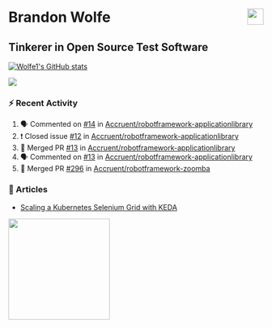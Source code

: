 Brandon Wolfe <a href="https://www.linkedin.com/in/brandon-wolfe1" target="_blank" rel="noreferrer"><img src="https://raw.githubusercontent.com/danielcranney/readme-generator/main/public/icons/socials/linkedin.svg" width="32" height="32" align="right"/></a>
==============================
Tinkerer in Open Source Test Software
-----------------------------

<p align="left"><a href="http://www.github.com/Wolfe1"><img src="https://github-readme-stats.vercel.app/api?username=Wolfe1&show_icons=true&hide=&count_private=true&title_color=0891b2&text_color=ffffff&icon_color=0891b2&bg_color=1c1917&hide_border=true&show_icons=true" alt="Wolfe1's GitHub stats" /></a></p>
<p align="left"><a href="http://www.github.com/Wolfe1"><img src="https://github-readme-streak-stats.herokuapp.com/?user=Wolfe1&stroke=ffffff&background=1c1917&ring=0891b2&fire=0891b2&currStreakNum=ffffff&currStreakLabel=0891b2&sideNums=ffffff&sideLabels=ffffff&dates=ffffff&hide_border=true" /></a></p>

### :zap: Recent Activity
<!--START_SECTION:activity-->
1. 🗣 Commented on [#14](https://github.com/Accruent/robotframework-applicationlibrary/issues/14) in [Accruent/robotframework-applicationlibrary](https://github.com/Accruent/robotframework-applicationlibrary)
2. ❗️ Closed issue [#12](https://github.com/Accruent/robotframework-applicationlibrary/issues/12) in [Accruent/robotframework-applicationlibrary](https://github.com/Accruent/robotframework-applicationlibrary)
3. 🎉 Merged PR [#13](https://github.com/Accruent/robotframework-applicationlibrary/pull/13) in [Accruent/robotframework-applicationlibrary](https://github.com/Accruent/robotframework-applicationlibrary)
4. 🗣 Commented on [#13](https://github.com/Accruent/robotframework-applicationlibrary/issues/13) in [Accruent/robotframework-applicationlibrary](https://github.com/Accruent/robotframework-applicationlibrary)
5. 🎉 Merged PR [#296](https://github.com/Accruent/robotframework-zoomba/pull/296) in [Accruent/robotframework-zoomba](https://github.com/Accruent/robotframework-zoomba)
<!--END_SECTION:activity-->

### :newspaper: Articles
- [Scaling a Kubernetes Selenium Grid with KEDA](https://www.linkedin.com/pulse/scaling-kubernetes-selenium-grid-keda-brandon-wolfe)

<a href="https://www.buymeacoffee.com/wolfe"><img src="https://cdn.buymeacoffee.com/buttons/v2/default-yellow.png" width="200" /></a>
